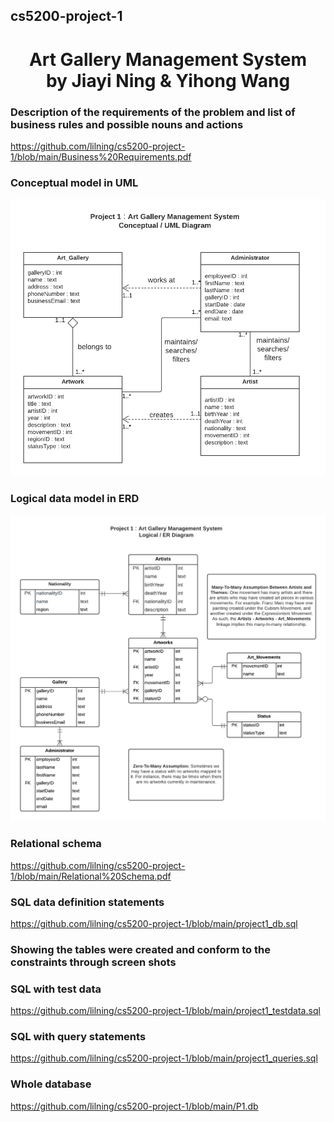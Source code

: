 ## cs5200-project-1 
<h1 align="center">Art Gallery Management System
  <br>
  by Jiayi Ning & Yihong Wang
  <br>
</h1>

### Description of the requirements of the problem and list of business rules and possible nouns and actions
https://github.com/lilning/cs5200-project-1/blob/main/Business%20Requirements.pdf
### Conceptual model in UML
![Image of UML](https://github.com/lilning/cs5200-project-1/blob/main/Project1%20-%20UML.png?raw=true)
### Logical data model in ERD
![Image of UML](https://github.com/lilning/cs5200-project-1/blob/main/Project1%20-%20ERD.png?raw=true)
### Relational schema
https://github.com/lilning/cs5200-project-1/blob/main/Relational%20Schema.pdf
### SQL data definition statements
https://github.com/lilning/cs5200-project-1/blob/main/project1_db.sql
### Showing the tables were created and conform to the constraints through screen shots

### SQL with test data
https://github.com/lilning/cs5200-project-1/blob/main/project1_testdata.sql
### SQL with query statements
https://github.com/lilning/cs5200-project-1/blob/main/project1_queries.sql
### Whole database
https://github.com/lilning/cs5200-project-1/blob/main/P1.db


